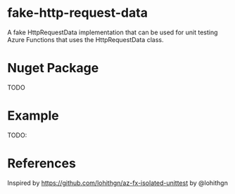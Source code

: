 # fake-http-request-data
A fake HttpRequestData implementation that can be used for unit testing Azure Functions that uses the HttpRequestData class.

# Nuget Package
TODO

# Example
TODO:

# References
Inspired by https://github.com/lohithgn/az-fx-isolated-unittest by @lohithgn
